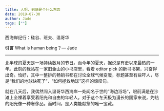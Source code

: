 ```yaml
---
title: 人啊，到底是个什么东西
date: 2019-07-30
author: Jade
tags: [""]
---
```


西海岸纪行：硅谷、班夫、温哥华

<!--more-->


**引言**  What is human being？— Jade

- - - - - 

北半球的夏天是⼀场持续数月的节⽇。⽽今年的夏天，据说是有史以来最热的⼀年。此刻的我站在⼀家旧⾦⼭的⼩书店⾥，看着 editor pick 的新书书架，兴奋得出奇。恰好，其中⼀整排的畅销书都在讨论全球气候变暖，标题甚⾄有些吓⼈，尽是“我们的地球快死了”，“如何拯救地球”这样的惊叹句。

就在⼏天后，我偶然闯⼊温哥华⻄海岸⼀处闻名于世的”海边浴场“，眼前满是在沙滩上全裸着享受着阳光和自由的年轻⼈。对于这个冬天极为漫⻓的国家来说，灼热的阳光像⼀种奢侈品。⽽时间，是人类能献祭的唯一宝藏。